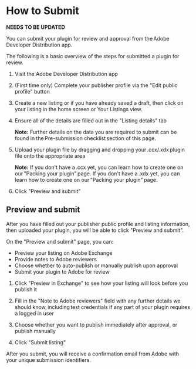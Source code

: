 # How to Submit

**NEEDS TO BE UPDATED**

You can submit your plugin for review and approval from the Adobe Developer Distribution app.

The following is a basic overview of the steps for submitted a plugin for review.

1. Visit the Adobe Developer Distribution app
2. (First time only) Complete your publisher profile via the "Edit public profile" button
3. Create a new listing or if you have already saved a draft, then click on your listing in the home screen or Your Listings view.
4. Ensure all of the details are filled out in the "Listing details" tab

   **Note:** Further details on the data you are required to submit can be found in the Pre-submission checklist section of this page.

5. Upload your plugin file by dragging and dropping your .ccx/.xdx plugin file onto the appropriate area

   **Note:** If you don't have a .ccx yet, you can learn how to create one on our "Packing your plugin" page. If you don't have a .xdx yet, you can learn how to create one on our "Packing your plugin" page.

6. Click "Preview and submit"

## Preview and submit

After you have filled out your publisher public profile and listing information, then uploaded your plugin, you will be able to click "Preview and submit".

On the "Preview and submit" page, you can:

- Preview your listing on Adobe Exchange
- Provide notes to Adobe reviewers
- Choose whether to auto-publish or manually publish upon approval
- Submit your plugin to Adobe for review

1. Click "Preview in Exchange" to see how your listing will look before you publish it

2. Fill in the "Note to Adobe reviewers" field with any further details we should know, including test credentials if any part of your plugin requires a logged in user

3. Choose whether you want to publish immediately after approval, or publish manually

4. Click "Submit listing"

After you submit, you will receive a confirmation email from Adobe with your unique submission identifiers.
